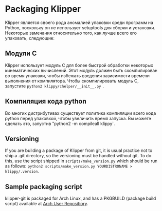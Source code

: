 # Packaging Klipper

Klipper является своего рода аномалией упаковки среди программ на Python, поскольку он не использует setuptools для сборки и установки. Некоторые замечания относительно того, как лучше всего его упаковать, следующие:

## Модули C

Klipper использует модуль C для более быстрой обработки некоторых кинематических вычислений. Этот модуль должен быть скомпилирован во время упаковки, чтобы избежать введения зависимости времени выполнения от компилятора. Чтобы скомпилировать модуль C, запустите `python2 klippy/chelper/__init__.py `.

## Компиляция кода python

Во многих дистрибутивах существует политика компиляции всего кода python перед упаковкой, чтобы увеличить время запуска. Вы можете сделать это, запустив "python2 -m compileall klippy`.

## Versioning

If you are building a package of Klipper from git, it is usual practice not to ship a .git directory, so the versioning must be handled without git. To do this, use the script shipped in `scripts/make_version.py` which should be run as follows: `python2 scripts/make_version.py YOURDISTRONAME > klippy/.version`.

## Sample packaging script

klipper-git is packaged for Arch Linux, and has a PKGBUILD (package build script) available at [Arch User Repositiory](https://aur.archlinux.org/cgit/aur.git/tree/PKGBUILD?h=klipper-git).
